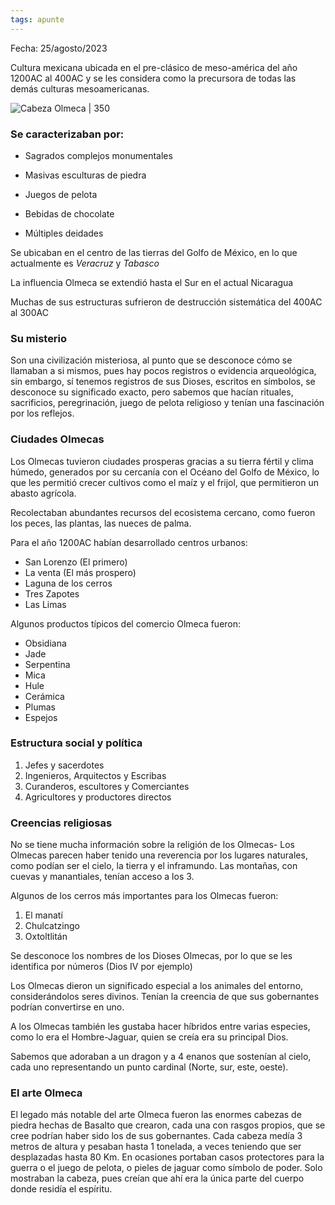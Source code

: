 ```yaml
---
tags: apunte
---
```

Fecha: 25/agosto/2023

Cultura mexicana ubicada en el pre-clásico de meso-américa del año 1200AC al 400AC y se les considera como la precursora de todas las demás culturas mesoamericanas.

![Cabeza Olmeca | 350](https://tuiteartees.files.wordpress.com/2013/06/20130612-cabeza-olmeca.jpg?w=640)

### Se caracterizaban por:

- Sagrados complejos monumentales

- Masivas esculturas de piedra

- Juegos de pelota

- Bebidas de chocolate

- Múltiples deidades

Se ubicaban en el centro de las tierras del Golfo de México, en lo que actualmente es *Veracruz* y  *Tabasco* 

La influencia Olmeca se extendió hasta el Sur en el actual Nicaragua

Muchas de sus estructuras sufrieron de destrucción sistemática del 400AC al 300AC

### Su misterio

Son una civilización misteriosa, al punto que se desconoce cómo se llamaban a si mismos, pues hay pocos registros o evidencia arqueológica, sin embargo, sí tenemos registros de sus Dioses, escritos en símbolos, se desconoce su significado exacto, pero sabemos que hacían rituales, sacrificios, peregrinación, juego de pelota religioso y tenían una fascinación por los reflejos.

### Ciudades Olmecas

Los Olmecas tuvieron ciudades prosperas gracias a su tierra fértil y clima húmedo, generados por su cercanía con el Océano del Golfo de México, lo que les permitió crecer cultivos como el maíz y el frijol, que permitieron un abasto agrícola.

Recolectaban abundantes recursos del ecosistema cercano, como fueron los peces, las plantas, las nueces de palma. 

Para el año 1200AC habían desarrollado centros urbanos:
- San Lorenzo (El primero)
- La venta (El más prospero)
- Laguna de los cerros
- Tres Zapotes
- Las Limas

Algunos productos típicos del comercio Olmeca  fueron:
- Obsidiana
- Jade
- Serpentina
- Mica
- Hule
- Cerámica
- Plumas
- Espejos

### Estructura social y política

1. Jefes y sacerdotes
2. Ingenieros, Arquitectos y Escribas
3. Curanderos, escultores y Comerciantes
4. Agricultores y productores directos

### Creencias religiosas

No se tiene mucha información sobre la religión de los Olmecas-
Los Olmecas parecen haber tenido una reverencia por los lugares naturales, como podían ser el cielo, la tierra y el inframundo. Las montañas, con cuevas y manantiales, tenían acceso a los 3.

Algunos de los cerros más importantes para los Olmecas fueron:
1. El manatí
2. Chulcatzingo
3. Oxtoltlitán

Se desconoce los nombres de los Dioses Olmecas, por lo que se les identifica por números (Dios IV por ejemplo)

Los Olmecas dieron un significado especial a los animales del entorno, considerándolos seres divinos. Tenían la creencia de que sus gobernantes podrían convertirse en uno. 

A los Olmecas también les gustaba hacer híbridos entre varias especies, como lo era el Hombre-Jaguar, quien se creía era su principal Dios.

Sabemos que adoraban a un dragon y a 4 enanos que sostenían al cielo, cada uno representando un punto cardinal (Norte, sur, este, oeste).

### El arte Olmeca

El legado más notable del arte Olmeca fueron las enormes cabezas de piedra hechas de Basalto que crearon, cada una con rasgos propios, que se cree podrían haber sido los de sus gobernantes. Cada cabeza medía 3 metros de altura y pesaban hasta 1 tonelada, a veces teniendo que ser desplazadas hasta 80 Km. En ocasiones portaban casos protectores para la guerra o el juego de pelota, o pieles de jaguar como símbolo de poder. Solo mostraban la cabeza, pues creían que ahí era la única parte del cuerpo donde residía el espíritu.
